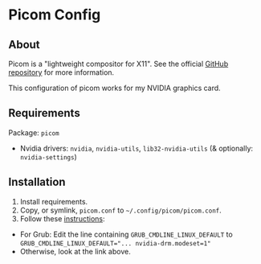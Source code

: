 # Picom Config

## About

Picom is a "lightweight compositor for X11". See the official
[GitHub repository](https://github.com/yshui/picom) for more information.

This configuration of picom works for my NVIDIA graphics card.

## Requirements

Package: `picom`

- Nvidia drivers: `nvidia`, `nvidia-utils`, `lib32-nvidia-utils` (& optionally: `nvidia-settings`)

## Installation

1. Install requirements.
2. Copy, or symlink, `picom.conf` to `~/.config/picom/picom.conf`.
3. Follow these [instructions](https://wiki.archlinux.org/index.php/NVIDIA#DRM_kernel_mode_setting):

  - For Grub: Edit the line containing `GRUB_CMDLINE_LINUX_DEFAULT` to `GRUB_CMDLINE_LINUX_DEFAULT="... nvidia-drm.modeset=1"`
  - Otherwise, look at the link above.
